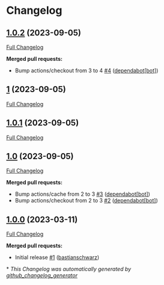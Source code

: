 # Changelog

## [1.0.2](https://github.com/codenamephp/workflows.php/tree/1.0.2) (2023-09-05)

[Full Changelog](https://github.com/codenamephp/workflows.php/compare/1...1.0.2)

**Merged pull requests:**

- Bump actions/checkout from 3 to 4 [\#4](https://github.com/codenamephp/workflows.php/pull/4) ([dependabot[bot]](https://github.com/apps/dependabot))

## [1](https://github.com/codenamephp/workflows.php/tree/1) (2023-09-05)

[Full Changelog](https://github.com/codenamephp/workflows.php/compare/1.0.1...1)

## [1.0.1](https://github.com/codenamephp/workflows.php/tree/1.0.1) (2023-09-05)

[Full Changelog](https://github.com/codenamephp/workflows.php/compare/1.0...1.0.1)

## [1.0](https://github.com/codenamephp/workflows.php/tree/1.0) (2023-09-05)

[Full Changelog](https://github.com/codenamephp/workflows.php/compare/1.0.0...1.0)

**Merged pull requests:**

- Bump actions/cache from 2 to 3 [\#3](https://github.com/codenamephp/workflows.php/pull/3) ([dependabot[bot]](https://github.com/apps/dependabot))
- Bump actions/checkout from 2 to 3 [\#2](https://github.com/codenamephp/workflows.php/pull/2) ([dependabot[bot]](https://github.com/apps/dependabot))

## [1.0.0](https://github.com/codenamephp/workflows.php/tree/1.0.0) (2023-03-11)

[Full Changelog](https://github.com/codenamephp/workflows.php/compare/33e270a58fbce476ae333c525ddb23ec024653e4...1.0.0)

**Merged pull requests:**

- Initial release [\#1](https://github.com/codenamephp/workflows.php/pull/1) ([bastianschwarz](https://github.com/bastianschwarz))



\* *This Changelog was automatically generated by [github_changelog_generator](https://github.com/github-changelog-generator/github-changelog-generator)*
